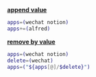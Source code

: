 [**append value**](https://linuxhint.com/bash_append_array/)

```bash
apps=(wechat notion)
apps+=(alfred)
```

[**remove by value**](https://stackoverflow.com/questions/16860877/remove-an-element-from-a-bash-array)

```bash
apps=(wechat notion)
delete=(wechat)
apps=("${apps[@]/$delete}")
```